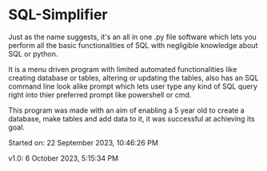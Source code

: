 # SQL-Simplifier

Just as the name suggests, it's an all in one .py file software which lets you perform all the basic functionalities of SQL with negligible knowledge about SQL or python. 

It is a menu driven program with limited automated functionalities like creating database or tables, altering or updating the tables, also has an SQL command line look alike prompt which lets user type any kind of SQL query right into thier preferred prompt like powershell or cmd. 

This program was made with an aim of enabling a 5 year old to create a database, make tables and add data to it, it was successful at achieving its goal.

Started on: 22 September 2023, 10:46:26 PM

v1.0: 6 October 2023, 5:15:34 PM

